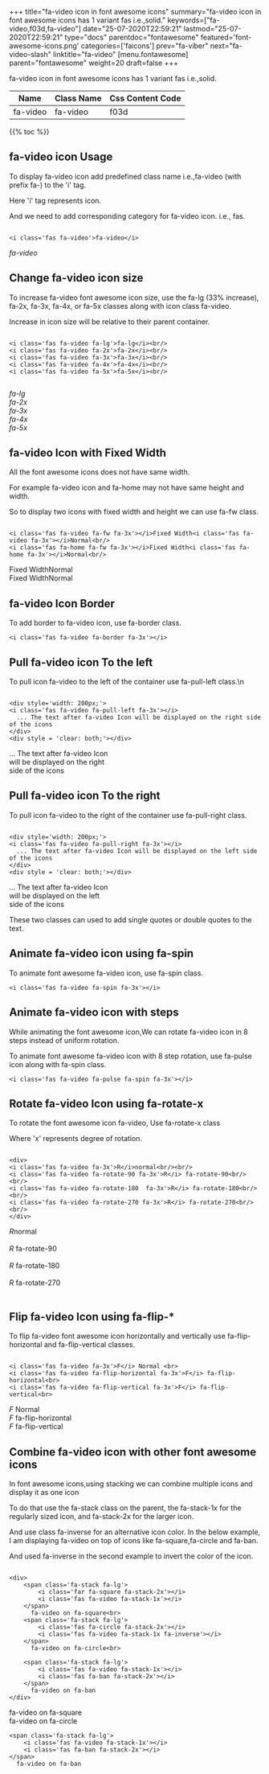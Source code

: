 +++
title="fa-video icon in font awesome icons"
summary="fa-video icon in font awesome icons has 1 variant fas i.e.,solid."
keywords=["fa-video,f03d,fa-video"]
date="25-07-2020T22:59:21"
lastmod="25-07-2020T22:59:21"
type="docs"
parentdoc="fontawesome"
featured='font-awesome-icons.png'
categories=['faicons']
prev="fa-viber"
next="fa-video-slash"
linktitle="fa-video"
[menu.fontawesome]
parent="fontawesome"
weight=20
draft=false
+++


fa-video icon in font awesome icons has 1 variant fas i.e.,solid.

<div class='table-responsive'><table class='table'><thead><tr><th>Name</th><th>Class Name</th><th>Css Content Code</th></tr></thead><tbody><tr><td>fa-video</td><td>fa-video</td><td>f03d</td></tr></tbody></table></div>


{{% toc %}}


## fa-video icon Usage

To display fa-video icon add predefined class name i.e.,fa-video (with prefix fa-) to the 'i' tag.

Here 'i' tag represents icon.

And we need to add corresponding category for fa-video icon. i.e., fas.


```

<i class='fas fa-video'>fa-video</i>
```

<i class='fas fa-video'>fa-video</i>




## Change fa-video icon size
To increase fa-video font awesome icon size, use the fa-lg (33% increase), fa-2x, fa-3x, fa-4x, or fa-5x classes along with icon class fa-video.

Increase in icon size will be relative to their parent container. 

```

<i class='fas fa-video fa-lg'>fa-lg</i><br/>
<i class='fas fa-video fa-2x'>fa-2x</i><br/>
<i class='fas fa-video fa-3x'>fa-3x</i><br/>
<i class='fas fa-video fa-4x'>fa-4x</i><br/>
<i class='fas fa-video fa-5x'>fa-5x</i><br/>
            
```

<i class='fas fa-video fa-lg'>fa-lg</i><br/>
<i class='fas fa-video fa-2x'>fa-2x</i><br/>
<i class='fas fa-video fa-3x'>fa-3x</i><br/>
<i class='fas fa-video fa-4x'>fa-4x</i><br/>
<i class='fas fa-video fa-5x'>fa-5x</i><br/>
            



## fa-video Icon with Fixed Width 

All the font awesome icons does not have same width.

For example fa-video icon and fa-home may not have same height and width.

So to display two icons with fixed width and height we can use fa-fw class.


```

<i class='fas fa-video fa-fw fa-3x'></i>Fixed Width<i class='fas fa-video fa-3x'></i>Normal<br/>
<i class='fas fa-home fa-fw fa-3x'></i>Fixed Width<i class='fas fa-home fa-3x'></i>Normal<br/>
```

<i class='fas fa-video fa-fw fa-3x'></i>Fixed Width<i class='fas fa-video fa-3x'></i>Normal<br/>
<i class='fas fa-home fa-fw fa-3x'></i>Fixed Width<i class='fas fa-home fa-3x'></i>Normal<br/>



## fa-video Icon Border 

To add border to fa-video icon, use fa-border class.


```
<i class='fas fa-video fa-border fa-3x'></i>

```
<i class='fas fa-video fa-border fa-3x'></i>





## Pull fa-video icon To the left

To pull icon fa-video to the left of the container use fa-pull-left class.\n

```

<div style='width: 200px;'>
<i class='fas fa-video fa-pull-left fa-3x'></i>
  ... The text after fa-video Icon will be displayed on the right side of the icons
</div>
<div style = 'clear: both;'></div>
```

<div style='width: 200px;'>
<i class='fas fa-video fa-pull-left fa-3x'></i>
  ... The text after fa-video Icon will be displayed on the right side of the icons
</div>
<div style = 'clear: both;'></div>




## Pull fa-video icon To the right
To pull icon fa-video to the right of the container use fa-pull-right class.

```

<div style='width: 200px;'>
<i class='fas fa-video fa-pull-right fa-3x'></i>
  ... The text after fa-video Icon will be displayed on the left side of the icons
</div>
<div style = 'clear: both;'></div>
```

<div style='width: 200px;'>
<i class='fas fa-video fa-pull-right fa-3x'></i>
  ... The text after fa-video Icon will be displayed on the left side of the icons
</div>
<div style = 'clear: both;'></div>

These two classes can used to add single quotes or double quotes to the text.


## Animate fa-video icon using fa-spin
To animate font awesome fa-video icon, use fa-spin class.

```
<i class='fas fa-video fa-spin fa-3x'></i>
```
<i class='fas fa-video fa-spin fa-3x'></i>




## Animate fa-video icon with steps
While animating the font awesome icon,We can rotate fa-video icon in 8 steps instead of uniform rotation.

To animate font awesome fa-video icon with 8 step rotation, use fa-pulse icon along with fa-spin class.


```
<i class='fas fa-video fa-pulse fa-spin fa-3x'></i>

```
<i class='fas fa-video fa-pulse fa-spin fa-3x'></i>





## Rotate fa-video Icon using fa-rotate-x
To rotate the font awesome icon fa-video, Use fa-rotate-x class

Where 'x' represents degree of rotation.


```

<div>
<i class='fas fa-video fa-3x'>R</i>normal<br/><br/>
<i class='fas fa-video fa-rotate-90 fa-3x'>R</i> fa-rotate-90<br/><br/> 
<i class='fas fa-video fa-rotate-180  fa-3x'>R</i> fa-rotate-180<br/><br/> 
<i class='fas fa-video fa-rotate-270 fa-3x'>R</i> fa-rotate-270<br/><br/>
</div>
```

<div>
<i class='fas fa-video fa-3x'>R</i>normal<br/><br/>
<i class='fas fa-video fa-rotate-90 fa-3x'>R</i> fa-rotate-90<br/><br/> 
<i class='fas fa-video fa-rotate-180  fa-3x'>R</i> fa-rotate-180<br/><br/> 
<i class='fas fa-video fa-rotate-270 fa-3x'>R</i> fa-rotate-270<br/><br/>
</div>




## Flip fa-video Icon using fa-flip-*
To flip fa-video font awesome icon horizontally and vertically use fa-flip-horizontal and fa-flip-vertical classes. 

```

<i class='fas fa-video fa-3x'>F</i> Normal <br>
<i class='fas fa-video fa-flip-horizontal fa-3x'>F</i> fa-flip-horizontal<br>
<i class='fas fa-video fa-flip-vertical fa-3x'>F</i> fa-flip-vertical<br>
```

<i class='fas fa-video fa-3x'>F</i> Normal <br>
<i class='fas fa-video fa-flip-horizontal fa-3x'>F</i> fa-flip-horizontal<br>
<i class='fas fa-video fa-flip-vertical fa-3x'>F</i> fa-flip-vertical<br>




## Combine fa-video icon with other font awesome icons
In font awesome icons,using stacking we can combine multiple icons and display it as one icon 

To do that use the fa-stack class on the parent, the fa-stack-1x for the regularly sized icon, and fa-stack-2x for the larger icon.

And use class fa-inverse for an alternative icon color. 
In the below example, I am displaying fa-video on top of icons like fa-square,fa-circle and fa-ban.

And used fa-inverse in the second example to invert the color of the icon.

```

<div>
    <span class='fa-stack fa-lg'>
        <i class='far fa-square fa-stack-2x'></i>
        <i class='fas fa-video fa-stack-1x'></i>
    </span>
      fa-video on fa-square<br>
    <span class='fa-stack fa-lg'>
        <i class='fas fa-circle fa-stack-2x'></i>
        <i class='fas fa-video fa-stack-1x fa-inverse'></i>
    </span>
      fa-video on fa-circle<br>

    <span class='fa-stack fa-lg'>
        <i class='fas fa-video fa-stack-1x'></i>
        <i class='fas fa-ban fa-stack-2x'></i>
    </span>
      fa-video on fa-ban
</div>
```

<div>
    <span class='fa-stack fa-lg'>
        <i class='far fa-square fa-stack-2x'></i>
        <i class='fas fa-video fa-stack-1x'></i>
    </span>
      fa-video on fa-square<br>
    <span class='fa-stack fa-lg'>
        <i class='fas fa-circle fa-stack-2x'></i>
        <i class='fas fa-video fa-stack-1x fa-inverse'></i>
    </span>
      fa-video on fa-circle<br>

    <span class='fa-stack fa-lg'>
        <i class='fas fa-video fa-stack-1x'></i>
        <i class='fas fa-ban fa-stack-2x'></i>
    </span>
      fa-video on fa-ban
</div>






